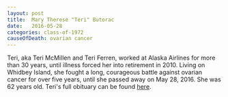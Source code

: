 ```yaml
---
layout: post
title:  Mary Therese "Teri" Butorac
date:   2016-05-28
categories: class-of-1972
causeOfDeath: ovarian cancer
---
```

Teri, aka Teri McMillen and Teri Ferren, worked at Alaska Airlines for more than 30 years, until illness forced her into retirement in 2010. Living on Whidbey Island, she fought a long, courageous battle against ovarian cancer for over five years, until she passed away on May 28, 2016.  She was 62 years old.  Teri's full obituary can be found [here](http://tinyurl.com/hw3m4ab).
